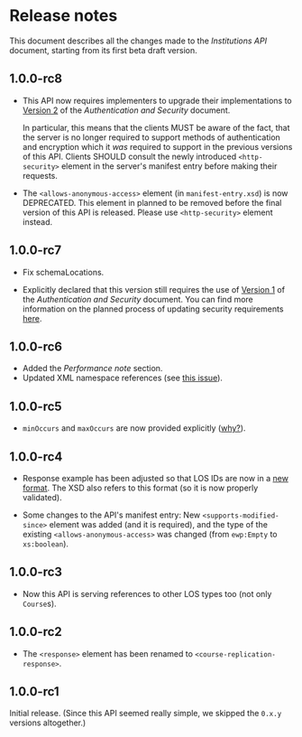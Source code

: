 Release notes
=============

This document describes all the changes made to the *Institutions API*
document, starting from its first beta draft version.


1.0.0-rc8
---------

 * This API now requires implementers to upgrade their implementations to
   [Version 2](https://github.com/erasmus-without-paper/ewp-specs-sec-intro/tree/stable-v2)
   of the *Authentication and Security* document.

   In particular, this means that the clients MUST be aware of the fact, that
   the server is no longer required to support methods of authentication and
   encryption which it *was* required to support in the previous versions of
   this API. Clients SHOULD consult the newly introduced `<http-security>`
   element in the server's manifest entry before making their requests.

 * The `<allows-anonymous-access>` element (in `manifest-entry.xsd`) is now
   DEPRECATED. This element in planned to be removed before the final version
   of this API is released. Please use `<http-security>` element instead.


1.0.0-rc7
---------

* Fix schemaLocations.

* Explicitly declared that this version still requires the use of
  [Version 1](https://github.com/erasmus-without-paper/ewp-specs-sec-intro/tree/stable-v1)
  of the *Authentication and Security* document. You can find more information
  on the planned process of updating security requirements
  [here](https://github.com/erasmus-without-paper/ewp-specs-sec-intro/issues/1).


1.0.0-rc6
---------

* Added the *Performance note* section.
* Updated XML namespace references (see
  [this issue](https://github.com/erasmus-without-paper/ewp-specs-api-iias/issues/22)).


1.0.0-rc5
---------

* `minOccurs` and `maxOccurs` are now provided explicitly
  ([why?](https://github.com/erasmus-without-paper/general-issues/issues/22)).


1.0.0-rc4
---------

* Response example has been adjusted so that LOS IDs are now in a
  [new format](https://github.com/erasmus-without-paper/ewp-specs-api-mobilities/issues/9).
  The XSD also refers to this format (so it is now properly validated).

* Some changes to the API's manifest entry: New `<supports-modified-since>`
  element was added (and it is required), and the type of the existing
  `<allows-anonymous-access>` was changed (from `ewp:Empty` to `xs:boolean`).


1.0.0-rc3
---------

* Now this API is serving references to other LOS types too (not only
  `Course`s).


1.0.0-rc2
---------

 * The `<response>` element has been renamed to
   `<course-replication-response>`.


1.0.0-rc1
---------

Initial release. (Since this API seemed really simple, we skipped the `0.x.y`
versions altogether.)
